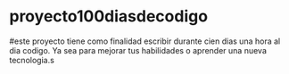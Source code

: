 # proyecto100diasdecodigo
#este proyecto tiene como finalidad escribir durante cien dias una hora al dia codigo. Ya sea para mejorar tus habilidades o aprender una nueva tecnologia.s
